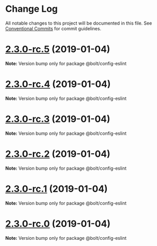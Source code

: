 # Change Log

All notable changes to this project will be documented in this file.
See [Conventional Commits](https://conventionalcommits.org) for commit guidelines.

# [2.3.0-rc.5](https://github.com/bolt-design-system/bolt/tree/master/packages/config-presets/config-eslint/compare/v2.3.0-rc.4...v2.3.0-rc.5) (2019-01-04)

**Note:** Version bump only for package @bolt/config-eslint





# [2.3.0-rc.4](https://github.com/bolt-design-system/bolt/tree/master/packages/config-presets/config-eslint/compare/v2.3.0-rc.3...v2.3.0-rc.4) (2019-01-04)

**Note:** Version bump only for package @bolt/config-eslint





# [2.3.0-rc.3](https://github.com/bolt-design-system/bolt/tree/master/packages/config-presets/config-eslint/compare/v2.3.0-rc.2...v2.3.0-rc.3) (2019-01-04)

**Note:** Version bump only for package @bolt/config-eslint





# [2.3.0-rc.2](https://github.com/bolt-design-system/bolt/tree/master/packages/config-presets/config-eslint/compare/v2.3.0-rc.1...v2.3.0-rc.2) (2019-01-04)

**Note:** Version bump only for package @bolt/config-eslint





# [2.3.0-rc.1](https://github.com/bolt-design-system/bolt/tree/master/packages/config-presets/config-eslint/compare/vv2.3.0-rc.0...v2.3.0-rc.1) (2019-01-04)

**Note:** Version bump only for package @bolt/config-eslint





# [2.3.0-rc.0](https://github.com/bolt-design-system/bolt/tree/master/packages/config-presets/config-eslint/compare/v2.2.1...v2.3.0-rc.0) (2019-01-04)

**Note:** Version bump only for package @bolt/config-eslint
